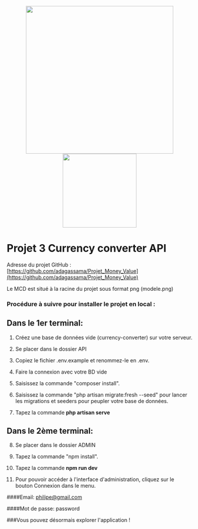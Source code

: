 <p align="center"><a href="https://laravel.com" target="_blank"><img src="https://raw.githubusercontent.com/laravel/art/master/logo-lockup/5%20SVG/2%20CMYK/1%20Full%20Color/laravel-logolockup-cmyk-red.svg" width="400"></a>
<a href="https://vuejs.org/" target="_blank"><img src="https://upload.wikimedia.org/wikipedia/commons/9/95/Vue.js_Logo_2.svg" width="200" height="200"></a></p>


# Projet 3 Currency converter API


Adresse du projet GitHub : [https://github.com/adagassama/Projet_Money_Value](https://github.com/adagassama/Projet_Money_Value)

Le MCD est situé à la racine du projet sous format png (modele.png)

### Procédure à suivre pour installer le projet en local :

## Dans le 1er terminal:

1. Créez une base de données vide (currency-converter) sur votre serveur.
   
2. Se placer dans le dossier API 

3. Copiez le fichier .env.example et renommez-le en .env.
   
4. Faire la connexion avec votre BD vide

5. Saisissez la commande "composer install".
   
6. Saisissez la commande "php artisan migrate:fresh --seed" pour lancer les migrations et seeders pour peupler votre base de données.

7. Tapez la commande **php artisan serve** 

## Dans le 2ème terminal:

8. Se placer dans le dossier ADMIN

9. Tapez la commande "npm install".

10. Tapez la commande **npm run dev** 

11. Pour pouvoir accéder à l'interface d'administration, cliquez sur le bouton Connexion dans le menu.

####Email: philipe@gmail.com

####Mot de passe: password


###Vous pouvez désormais explorer l'application !
